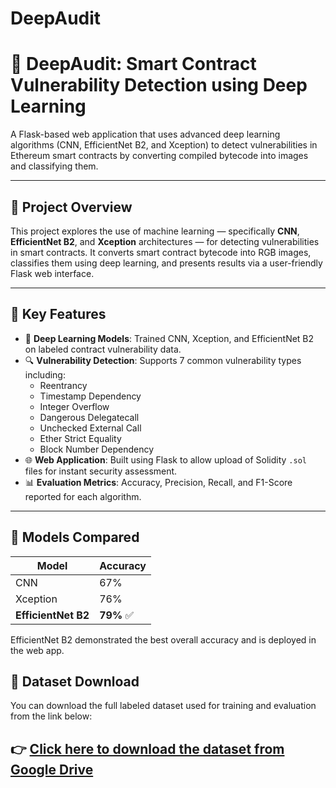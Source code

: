 # DeepAudit
# 🔐 DeepAudit: Smart Contract Vulnerability Detection using Deep Learning

A Flask-based web application that uses advanced deep learning algorithms (CNN, EfficientNet B2, and Xception) to detect vulnerabilities in Ethereum smart contracts by converting compiled bytecode into images and classifying them.

---

## 📄 Project Overview

This project explores the use of machine learning — specifically **CNN**, **EfficientNet B2**, and **Xception** architectures — for detecting vulnerabilities in smart contracts. It converts smart contract bytecode into RGB images, classifies them using deep learning, and presents results via a user-friendly Flask web interface.

---

## 📌 Key Features

- 🧠 **Deep Learning Models**: Trained CNN, Xception, and EfficientNet B2 on labeled contract vulnerability data.
- 🔍 **Vulnerability Detection**: Supports 7 common vulnerability types including:
  - Reentrancy
  - Timestamp Dependency
  - Integer Overflow
  - Dangerous Delegatecall
  - Unchecked External Call
  - Ether Strict Equality
  - Block Number Dependency
- 🌐 **Web Application**: Built using Flask to allow upload of Solidity `.sol` files for instant security assessment.
- 📊 **Evaluation Metrics**: Accuracy, Precision, Recall, and F1-Score reported for each algorithm.

---

## 🧪 Models Compared

| Model           | Accuracy |
|----------------|----------|
| CNN            | 67%      |
| Xception       | 76%      |
| **EfficientNet B2** | **79%** ✅  |

EfficientNet B2 demonstrated the best overall accuracy and is deployed in the web app.

## 📂 Dataset Download

You can download the full labeled dataset used for training and evaluation from the link below:

👉 [Click here to download the dataset from Google Drive]([https://drive.google.com/file/d/1AbCDEfgHIjKLmnOPQ/view?usp=sharing](https://drive.google.com/drive/folders/1tHpT4y6gZeY8XKovyYDqbAbzr1jheGOR?usp=sharing))
---



